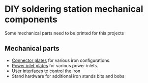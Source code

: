 # DIY soldering station mechanical components
Some mechanical parts need to be printed for this projects
## Mechanical parts
* [Connector plates](connector_plates/README.md) for various iron configurations.
* [Power inlet plates](power_inlets_plates/README.md) for various power inlets.
* User interfaces to control the iron
* Stand hardware for additional iron stands bits and bobs
